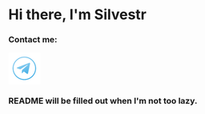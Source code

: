 # Hi there, I'm Silvestr

### Contact me:

<a href="https://t.me/silverfatt">
<img align="center" src="https://github.com/SLAST1/SLAST1/blob/main/sn_icons/telegram.png" alt="tg"/>
</a>
</p>


### README will be filled out when I'm not too lazy.



